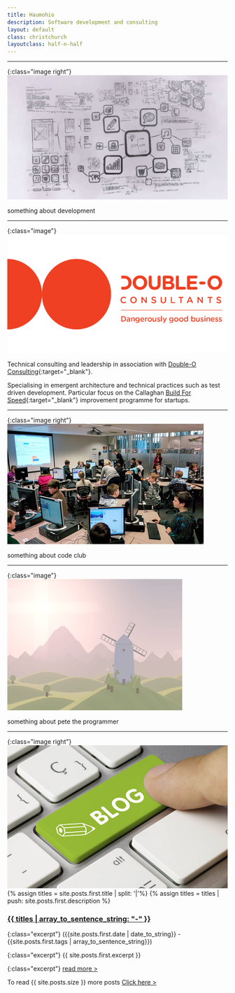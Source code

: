 ```yaml
---
title: Haumohio
description: Software development and consulting 
layout: default
class: christchurch
layoutclass: half-n-half
---
```


---

{:class="image right"}
![Programming](./assets/images/dev.png)  

something about development

---

{:class="image"}
![Double0](./assets/images/double0.png)  

Technical consulting and leadership in association with [Double-O Consulting](http://doubleo.nz){:target="_blank"}.  

Specialising in emergent architecture and technical practices such as test driven development.
Particular focus on the Callaghan [Build For Speed](https://www.callaghaninnovation.govt.nz/innovation-skills/build-speed){:target="_blank"} improvement programme for startups.

---

{:class="image right"}
![Code Club](./assets/images/codeclub.png)  

something about code club

---

{:class="image"}
![Pete the Programmer](./assets/images/windmill2.png)  

something about pete the programmer


---

{:class="image right"}
![Blogging](./assets/images/blog.jpg)
{% assign titles = site.posts.first.title | split: '|'%}
{% assign titles = titles | push: site.posts.first.description %}
### [{{ titles  | array_to_sentence_string: "-" }}]({{site.posts.first.url}})

{:class="excerpt"}
({{site.posts.first.date | date_to_string}} - {{site.posts.first.tags | array_to_sentence_string}})

{:class="excerpt"}
{{ site.posts.first.excerpt }}

{:class="excerpt"}
[read more >]({{site.posts.first.url}})

To read {{ site.posts.size }} more posts [Click here >](/blog)
